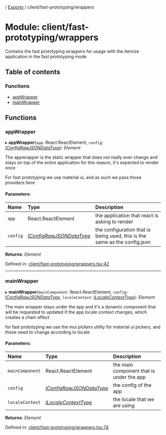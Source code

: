 [](../README.md) / [Exports](../modules.md) / client/fast-prototyping/wrappers

# Module: client/fast-prototyping/wrappers

Contains the fast prototyping wrappers for usage
with the itemize application in the fast prototyping mode

## Table of contents

### Functions

- [appWrapper](client_fast_prototyping_wrappers.md#appwrapper)
- [mainWrapper](client_fast_prototyping_wrappers.md#mainwrapper)

## Functions

### appWrapper

▸ **appWrapper**(`app`: React.ReactElement, `config`: [*IConfigRawJSONDataType*](../interfaces/config.iconfigrawjsondatatype.md)): *Element*

The appwrapper is the static wrapper that does not really ever change and stays on top
of the entire application for this reason, it's expected to render once

For fast prototyping we use material ui, and as such we pass those providers here

#### Parameters:

Name | Type | Description |
:------ | :------ | :------ |
`app` | React.ReactElement | the application that react is asking to render   |
`config` | [*IConfigRawJSONDataType*](../interfaces/config.iconfigrawjsondatatype.md) | the configuration that is being used, this is the same as the config.json    |

**Returns:** *Element*

Defined in: [client/fast-prototyping/wrappers.tsx:42](https://github.com/onzag/itemize/blob/0569bdf2/client/fast-prototyping/wrappers.tsx#L42)

___

### mainWrapper

▸ **mainWrapper**(`mainComponent`: React.ReactElement, `config`: [*IConfigRawJSONDataType*](../interfaces/config.iconfigrawjsondatatype.md), `localeContext`: [*ILocaleContextType*](../interfaces/client_internal_providers_locale_provider.ilocalecontexttype.md)): *Element*

The main wrapper stays under the app and it's a dynamic component that will be requested
to updated if the app locale context changes, which creates a chain effect

for fast prototyping we use the mui pickers utility for material ui pickers, and these
need to change according to locale

#### Parameters:

Name | Type | Description |
:------ | :------ | :------ |
`mainComponent` | React.ReactElement | the main component that is under the app   |
`config` | [*IConfigRawJSONDataType*](../interfaces/config.iconfigrawjsondatatype.md) | the config of the app   |
`localeContext` | [*ILocaleContextType*](../interfaces/client_internal_providers_locale_provider.ilocalecontexttype.md) | the locale that we are using    |

**Returns:** *Element*

Defined in: [client/fast-prototyping/wrappers.tsx:74](https://github.com/onzag/itemize/blob/0569bdf2/client/fast-prototyping/wrappers.tsx#L74)
